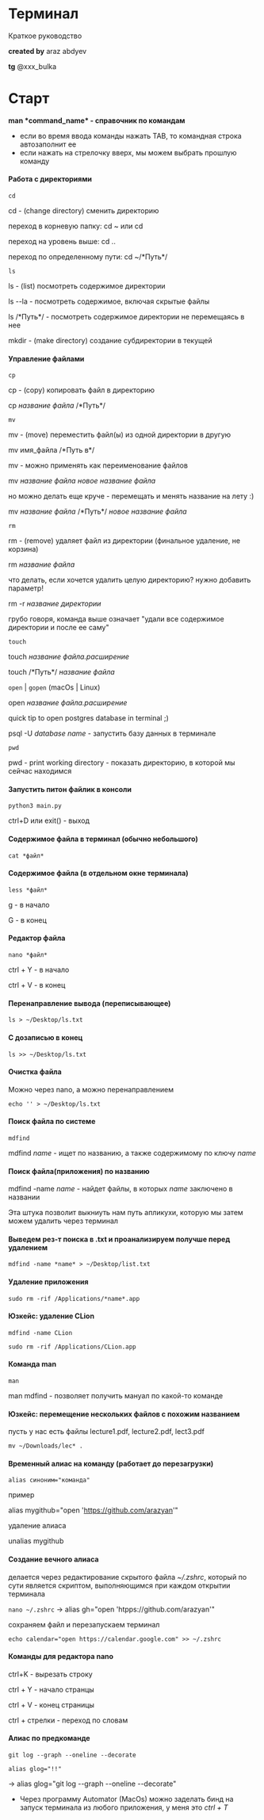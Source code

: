 # Терминал
Краткое руководство

**created by** araz abdyev

**tg** @xxx_bulka

# Старт
**man \*command_name\* - справочник по командам**

- если во время ввода команды нажать TAB, то командная строка автозаполнит ее
- если нажать на стрелочку вверх, мы можем выбрать прошлую команду

#### Работа с директориями
`cd`

cd - (change directory) сменить директорию

переход в корневую папку: cd ~ или cd

переход на уровень выше: cd ..

переход по определенному пути: cd ~/\*Путь\*/

`ls`

ls - (list) посмотреть содержимое директории

ls --la - посмотреть содержимое, включая скрытые файлы

ls /\*Путь\*/ - посмотреть содержимое директории не перемещаясь в нее

mkdir - (make directory) создание субдиректории в текущей

#### Управление файлами
`cp`

cp - (copy) копировать файл в директорию

cp *название файла* /\*Путь\*/

`mv`

mv - (move) переместить файл(ы) из одной директории в другую

mv имя_файла /\*Путь в\*/

mv - можно применять как переименование файлов

mv *название файла* *новое название файла*

но можно делать еще круче - перемещать и менять название на лету :)

mv *название файла*  /\*Путь\*/ *новое название файла*

`rm`

rm - (remove) удаляет файл из директории (финальное удаление, не корзина)

rm *название файла*

что делать, если хочется удалить целую директорию? нужно добавить параметр!

rm -r *название директории*

грубо говоря, команда выше означает "удали все содержимое директории и после ее саму"

`touch`

touch *название файла.расширение*

touch /\*Путь\*/ *название файла*

`open` | `gopen` (macOs | Linux)

open *название файла.расширение*

quick tip to open postgres database in terminal ;)

psql -U *database name* - запустить базу данных в терминале

`pwd`

pwd - print working directory - показать директорию, в которой мы сейчас находимся

#### Запустить питон файлик в консоли
```python3 main.py```

ctrl+D или exit() - выход 

#### Содержимое файла в терминал (обычно небольшого)
```cat *файл*```

#### Содержимое файла (в отдельном окне терминала)
```less *файл*```

g - в начало

G - в конец

#### Редактор файла
```nano *файл*```

ctrl + Y - в начало 

ctrl + V  - в конец

#### Перенаправление вывода (переписывающее)
```ls > ~/Desktop/ls.txt```

#### С дозаписью в конец
```ls >> ~/Desktop/ls.txt```

#### Очистка файла
Можно через nano, а можно перенаправлением

```echo '' > ~/Desktop/ls.txt```

#### Поиск файла по системе
```mdfind```

mdfind *name* - ищет по названию, а также содержимому по ключу *name*

#### Поиск файла(приложения) по названию
mdfind -name *name* - найдет файлы, в которых *name* заключено в названии

Эта штука позволит выкниуть нам путь апликухи, которую мы затем можем удалить через терминал

#### Выведем рез-т поиска в .txt и проанализируем получше перед удалением
```mdfind -name *name* > ~/Desktop/list.txt```

#### Удаление приложения
```sudo rm -rif /Applications/*name*.app```

#### Юзкейс: удаление CLion
```mdfind -name CLion```

```sudo rm -rif /Applications/CLion.app```

#### Команда man
```man```

man mdfind - позволяет получить мануал по какой-то команде

#### Юзкейс: перемещение нескольких файлов с похожим названием
пусть у нас есть файлы lecture1.pdf, lecture2.pdf, lect3.pdf

```mv ~/Downloads/lec* .```

#### Временный алиас на команду (работает до перезагрузки)
```alias синоним="команда"```

пример

alias mygithub="open 'https://github.com/arazyan'"

удаление алиаса

unalias mygithub

#### Создание вечного алиаса
делается через редактирование скрытого файла *~/.zshrc*, который по сути является скриптом, выполняющимся при каждом открытии терминала

```nano ~/.zshrc``` -> alias gh="open 'htpps://github.com/arazyan'"

сохраняем файл и перезапускаем терминал

```echo calendar="open https://calendar.google.com" >> ~/.zshrc```

#### Команды для редактора nano
ctrl+K - вырезать строку

ctrl + Y - начало странцы

ctrl + V - конец страницы

ctrl + стрелки - переход по словам

#### Алиас по предкоманде
```git log --graph --oneline --decorate```

```alias glog="!!"```

-> alias glog="git log --graph --oneline --decorate"

* Через программу Automator (MacOs) можно заделать бинд на запуск терминала из любого приложения, у меня это *ctrl + T*